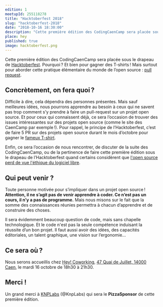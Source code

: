 ```yaml
---
edition: 1
meetupId: 255118278
title: "Hacktoberfest 2018"
slug: "hacktoberfest-2018"
date: "2018-10-16 18:30:00"
description: "Cette première édition des CodingCaenCamp sera placée sous le drapeau de Hacktoberfest. Pourquoi ? Et bien pour gagner des T-shirts ! Mais surtout pour aborder cette pratique élémentaire du monde de l’open source : la pull request."
place: hey
published: true
image: hacktoberfest.png
---
```


Cette première édition des CodingCaenCamp sera placée sous le drapeau de [Hacktoberfest](https://hacktoberfest.digitalocean.com). Pourquoi ? Et bien pour gagner des T-shirts ! Mais surtout pour aborder cette pratique élémentaire du monde de l’open source : [pull request](https://help.github.com/articles/about-pull-requests/).

## Concrètement, on fera quoi ?

Difficile à dire, cela dépendra des personnes présentes. Mais sauf meilleures idées, nous pourrons apprendre au besoin à ceux qui ne savent pas trop comment s’y prendre à faire un pull-request sur un projet open source. Et pour ceux qui connaissent déjà, ce sera l’occasion de trouver des issues intéressantes sur des projets open source (comme le site des CaenCamp par exemple !). Pour rappel, le principe de l’Hacktoberfest, c’est de faire 5 PR sur des projets open source durant le mois d’octobre pour gagner le [fameux T-shirt](https://blog.github.com/2017-11-30-hacktoberfest-2017-the-results-are-in/).    

Enfin, ce sera l’occasion de nous rencontrer, de discuter de la suite des CodingCaenCamp, ou de la pertinence de faire cette première édition sous le drapeau de l’Hacktoberfest quand certains considèrent que [l'open source perd de vue l'éthique du logiciel libre](https://www.gnu.org/philosophy/open-source-misses-the-point.fr.html).

## Qui peut venir ?

Toute personne motivée pour s’impliquer dans un projet open source ! **Attention, il ne s’agit pas de venir apprendre à coder. Ce n’est pas un cours, il n’y a pas de programme.** Mais nous misons sur le fait que la somme des connaissances réunies permettra à chacun d’apprendre et de construire des choses.   

Il sera évidemment beaucoup question de code, mais sans chapelle technologique. Et le code n'est pas la seule compétence induisant la réussite d’un bon projet. Il faut aussi avoir des idées, des capacités éditoriales, un talent graphique, une vision sur l’ergonomie...

## Ce sera où ?

Nous serons accueillis chez [Hey! Coworking](https://www.hey-coworking.com/), [47 Quai de Juillet, 14000 Caen](https://www.google.fr/maps/place/HEY+!+Coworking/@49.1790401,-0.3522317,15z/data=!4m2!3m1!1s0x0:0x424ace3e48cd2332?sa=X&ved=2ahUKEwjugr707d_dAhURJhoKHQdbANoQ_BIwDnoECAoQCw), le mardi 16 octobre de 18h30 à 21h30.

## Merci !

Un grand merci à [KNPLabs](http://knplabs.com/fr) (@KnpLabs) qui sera le **PizzaSponsor** de cette première édition.
